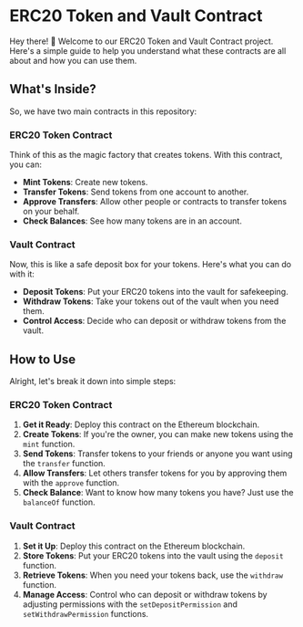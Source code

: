 # ERC20 Token and Vault Contract

Hey there! 👋 Welcome to our ERC20 Token and Vault Contract project. Here's a simple guide to help you understand what these contracts are all about and how you can use them.

## What's Inside?

So, we have two main contracts in this repository:

### ERC20 Token Contract

Think of this as the magic factory that creates tokens. With this contract, you can:

- **Mint Tokens**: Create new tokens.
- **Transfer Tokens**: Send tokens from one account to another.
- **Approve Transfers**: Allow other people or contracts to transfer tokens on your behalf.
- **Check Balances**: See how many tokens are in an account.

### Vault Contract

Now, this is like a safe deposit box for your tokens. Here's what you can do with it:

- **Deposit Tokens**: Put your ERC20 tokens into the vault for safekeeping.
- **Withdraw Tokens**: Take your tokens out of the vault when you need them.
- **Control Access**: Decide who can deposit or withdraw tokens from the vault.

## How to Use

Alright, let's break it down into simple steps:

### ERC20 Token Contract

1. **Get it Ready**: Deploy this contract on the Ethereum blockchain.
2. **Create Tokens**: If you're the owner, you can make new tokens using the `mint` function.
3. **Send Tokens**: Transfer tokens to your friends or anyone you want using the `transfer` function.
4. **Allow Transfers**: Let others transfer tokens for you by approving them with the `approve` function.
5. **Check Balance**: Want to know how many tokens you have? Just use the `balanceOf` function.

### Vault Contract

1. **Set it Up**: Deploy this contract on the Ethereum blockchain.
2. **Store Tokens**: Put your ERC20 tokens into the vault using the `deposit` function.
3. **Retrieve Tokens**: When you need your tokens back, use the `withdraw` function.
4. **Manage Access**: Control who can deposit or withdraw tokens by adjusting permissions with the `setDepositPermission` and `setWithdrawPermission` functions.
